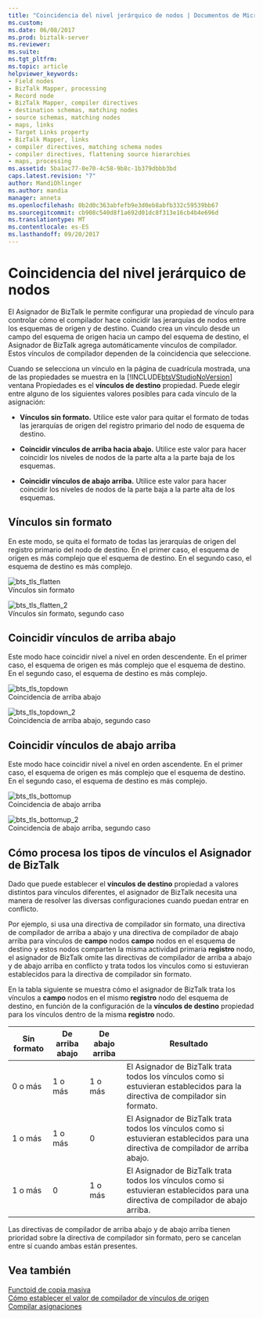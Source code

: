 ```yaml
---
title: "Coincidencia del nivel jerárquico de nodos | Documentos de Microsoft"
ms.custom: 
ms.date: 06/08/2017
ms.prod: biztalk-server
ms.reviewer: 
ms.suite: 
ms.tgt_pltfrm: 
ms.topic: article
helpviewer_keywords:
- Field nodes
- BizTalk Mapper, processing
- Record node
- BizTalk Mapper, compiler directives
- destination schemas, matching nodes
- source schemas, matching nodes
- maps, links
- Target Links property
- BizTalk Mapper, links
- compiler directives, matching schema nodes
- compiler directives, flattening source hierarchies
- maps, processing
ms.assetid: 5ba1ac77-0e70-4c58-9b8c-1b379dbbb3bd
caps.latest.revision: "7"
author: MandiOhlinger
ms.author: mandia
manager: anneta
ms.openlocfilehash: 0b2d0c363abfefb9e3d0eb8abfb332c59539bb67
ms.sourcegitcommit: cb908c540d8f1a692d01dc8f313e16cb4b4e696d
ms.translationtype: MT
ms.contentlocale: es-ES
ms.lasthandoff: 09/20/2017
---
```

# <a name="node-hierarchy-level-matching"></a>Coincidencia del nivel jerárquico de nodos
El Asignador de BizTalk le permite configurar una propiedad de vínculo para controlar cómo el compilador hace coincidir las jerarquías de nodos entre los esquemas de origen y de destino. Cuando crea un vínculo desde un campo del esquema de origen hacia un campo del esquema de destino, el Asignador de BizTalk agrega automáticamente vínculos de compilador. Estos vínculos de compilador dependen de la coincidencia que seleccione.  
  
 Cuando se selecciona un vínculo en la página de cuadrícula mostrada, una de las propiedades se muestra en la [!INCLUDE[btsVStudioNoVersion](../includes/btsvstudionoversion-md.md)] ventana Propiedades es el **vínculos de destino** propiedad. Puede elegir entre alguno de los siguientes valores posibles para cada vínculo de la asignación:  
  
-   **Vínculos sin formato.** Utilice este valor para quitar el formato de todas las jerarquías de origen del registro primario del nodo de esquema de destino.  
  
-   **Coincidir vínculos de arriba hacia abajo.** Utilice este valor para hacer coincidir los niveles de nodos de la parte alta a la parte baja de los esquemas.  
  
-   **Coincidir vínculos de abajo arriba.** Utilice este valor para hacer coincidir los niveles de nodos de la parte baja a la parte alta de los esquemas.  
  
## <a name="flatten-links"></a>Vínculos sin formato  
 En este modo, se quita el formato de todas las jerarquías de origen del registro primario del nodo de destino. En el primer caso, el esquema de origen es más complejo que el esquema de destino. En el segundo caso, el esquema de destino es más complejo.  
  
 ![](../core/media/bts-tls-flatten.gif "bts_tls_flatten")  
Vínculos sin formato  
  
 ![](../core/media/bts-tls-flatten-2.gif "bts_tls_flatten_2")  
Vínculos sin formato, segundo caso  
  
## <a name="match-links-top-down"></a>Coincidir vínculos de arriba abajo  
 Este modo hace coincidir nivel a nivel en orden descendente. En el primer caso, el esquema de origen es más complejo que el esquema de destino. En el segundo caso, el esquema de destino es más complejo.  
  
 ![](../core/media/bts-tls-topdown.gif "bts_tls_topdown")  
Coincidencia de arriba abajo  
  
 ![](../core/media/bts-tls-topdown-2.gif "bts_tls_topdown_2")  
Coincidencia de arriba abajo, segundo caso  
  
## <a name="match-links-bottom-up"></a>Coincidir vínculos de abajo arriba  
 Este modo hace coincidir nivel a nivel en orden ascendente. En el primer caso, el esquema de origen es más complejo que el esquema de destino. En el segundo caso, el esquema de destino es más complejo.  
  
 ![](../core/media/bts-tls-bottomup.gif "bts_tls_bottomup")  
Coincidencia de abajo arriba  
  
 ![](../core/media/bts-tls-bottomup-2.gif "bts_tls_bottomup_2")  
Coincidencia de abajo arriba, segundo caso  
  
## <a name="how-biztalk-mapper-processes-link-types"></a>Cómo procesa los tipos de vínculos el Asignador de BizTalk  
 Dado que puede establecer el **vínculos de destino** propiedad a valores distintos para vínculos diferentes, el asignador de BizTalk necesita una manera de resolver las diversas configuraciones cuando puedan entrar en conflicto.  
  
 Por ejemplo, si usa una directiva de compilador sin formato, una directiva de compilador de arriba a abajo y una directiva de compilador de abajo arriba para vínculos de **campo** nodos **campo** nodos en el esquema de destino y estos nodos comparten la misma actividad primaria **registro** nodo, el asignador de BizTalk omite las directivas de compilador de arriba a abajo y de abajo arriba en conflicto y trata todos los vínculos como si estuvieran establecidos para la directiva de compilador sin formato.  
  
 En la tabla siguiente se muestra cómo el asignador de BizTalk trata los vínculos a **campo** nodos en el mismo **registro** nodo del esquema de destino, en función de la configuración de la **vínculos de destino** propiedad para los vínculos dentro de la misma **registro** nodo.  
  
|Sin formato|De arriba abajo|De abajo arriba|Resultado|  
|-------------|---------------|----------------|------------|  
|0 o más|1 o más|1 o más|El Asignador de BizTalk trata todos los vínculos como si estuvieran establecidos para la directiva de compilador sin formato.|  
|1 o más|1 o más|0|El Asignador de BizTalk trata todos los vínculos como si estuvieran establecidos para una directiva de compilador de arriba abajo.|  
|1 o más|0|1 o más|El Asignador de BizTalk trata todos los vínculos como si estuvieran establecidos para una directiva de compilador de abajo arriba.|  
  
 Las directivas de compilador de arriba abajo y de abajo arriba tienen prioridad sobre la directiva de compilador sin formato, pero se cancelan entre sí cuando ambas están presentes.  
  
## <a name="see-also"></a>Vea también  
 [Functoid de copia masiva](../core/mass-copy-functoid.md)   
 [Cómo establecer el valor de compilador de vínculos de origen](../core/how-to-set-the-source-links-compiler-value.md)   
 [Compilar asignaciones](../core/compiling-maps.md)